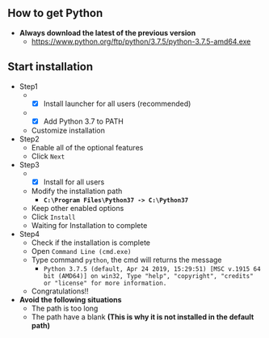 ## How to get Python
* **Always download the latest of the previous version**
    * https://www.python.org/ftp/python/3.7.5/python-3.7.5-amd64.exe

## Start installation
* Step1
    * - [x] Install launcher for all users (recommended)
    * - [x] Add Python 3.7 to PATH
    * Customize installation
* Step2
    * Enable all of the optional features
    * Click `Next`
* Step3
    * - [x] Install for all users
    * Modify the installation path
        * **`C:\Program Files\Python37 -> C:\Python37`**
    * Keep other enabled options
    * Click `Install`
    * Waiting for Installation to complete
* Step4
    * Check if the installation is complete
    * Open `Command Line (cmd.exe)`
    * Type command `python`, the cmd will returns the message
        * `Python 3.7.5 (default, Apr 24 2019, 15:29:51) [MSC v.1915 64 bit (AMD64)] on win32, Type "help", "copyright", "credits" or "license" for more information.`
    * Congratulations!!
* **Avoid the following situations**
    * The path is too long
    * The path have a blank **(This is why it is not installed in the default path)**  